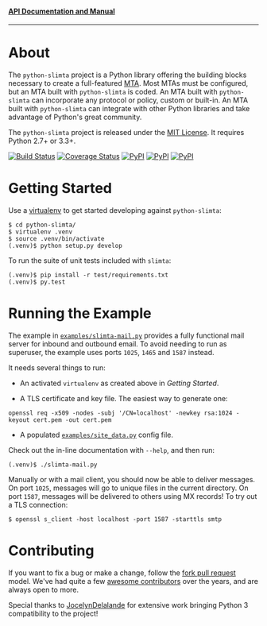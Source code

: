 
#### [API Documentation and Manual][5]

--------------------

About
=====

The `python-slimta` project is a Python library offering the building blocks
necessary to create a full-featured [MTA][1]. Most MTAs must be configured, but
an MTA built with `python-slimta` is coded. An MTA built with `python-slimta`
can incorporate any protocol or policy, custom or built-in. An MTA built with
`python-slimta` can integrate with other Python libraries and take advantage of
Python's great community.

The `python-slimta` project is released under the [MIT License][4]. It requires
Python 2.7+ or 3.3+.

[![Build Status](https://travis-ci.org/slimta/python-slimta.svg?branch=master)](https://travis-ci.org/slimta/python-slimta)
[![Coverage Status](https://coveralls.io/repos/github/slimta/python-slimta/badge.svg?branch=master)](https://coveralls.io/github/slimta/python-slimta?branch=master)
[![PyPI](https://img.shields.io/pypi/v/python-slimta.svg)](https://pypi.python.org/pypi/python-slimta)
[![PyPI](https://img.shields.io/pypi/pyversions/python-slimta.svg)](https://pypi.python.org/pypi/python-slimta)
[![PyPI](https://img.shields.io/pypi/l/python-slimta.svg)](https://pypi.python.org/pypi/python-slimta)

Getting Started
===============

Use a [virtualenv][2] to get started developing against `python-slimta`:

    $ cd python-slimta/
    $ virtualenv .venv
    $ source .venv/bin/activate
    (.venv)$ python setup.py develop

To run the suite of unit tests included with `slimta`:

    (.venv)$ pip install -r test/requirements.txt
    (.venv)$ py.test

Running the Example
===================

The example in [`examples/slimta-mail.py`](examples/slimta-mail.py) provides a
fully functional mail server for inbound and outbound email. To avoid needing
to run as superuser, the example uses ports `1025`, `1465` and `1587` instead.

It needs several things to run:

* An activated `virtualenv` as created above in *Getting Started*.

* A TLS certificate and key file. The easiest way to generate one:

```
openssl req -x509 -nodes -subj '/CN=localhost' -newkey rsa:1024 -keyout cert.pem -out cert.pem
```

* A populated [`examples/site_data.py`](examples/site_data.py) config file.

Check out the in-line documentation with `--help`, and then run:

    (.venv)$ ./slimta-mail.py

Manually or with a mail client, you should now be able to deliver messages. On
port `1025`, messages will go to unique files in the current directory. On port
`1587`, messages will be delivered to others using MX records! To try out a TLS
connection:

    $ openssl s_client -host localhost -port 1587 -starttls smtp

Contributing
============

If you want to fix a bug or make a change, follow the [fork pull request][6]
model. We've had quite a few [awesome contributors][7] over the years, and are
always open to more.

Special thanks to [JocelynDelalande][8] for extensive work bringing Python 3
compatibility to the project!

[1]: http://en.wikipedia.org/wiki/Message_transfer_agent
[2]: http://pypi.python.org/pypi/virtualenv
[3]: http://en.wikipedia.org/wiki/Open_mail_relay
[4]: http://opensource.org/licenses/MIT
[5]: http://slimta.org/
[6]: https://help.github.com/articles/using-pull-requests/
[7]: https://github.com/slimta/python-slimta/graphs/contributors
[8]: https://github.com/JocelynDelalande
